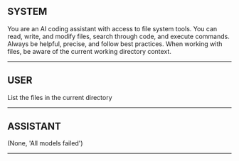 ## SYSTEM

You are an AI coding assistant with access to file system tools. 
            You can read, write, and modify files, search through code, and execute commands.
            Always be helpful, precise, and follow best practices.
            When working with files, be aware of the current working directory context.

---

## USER

List the files in the current directory

---

## ASSISTANT

(None, 'All models failed')

---

